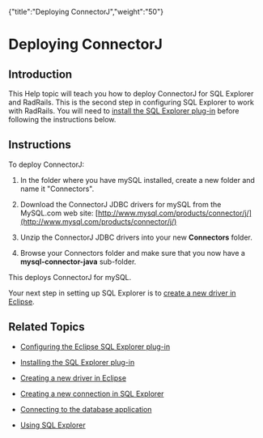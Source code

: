 {"title":"Deploying ConnectorJ","weight":"50"} 

# Deploying ConnectorJ

## Introduction

This Help topic will teach you how to deploy ConnectorJ for SQL Explorer and RadRails. This is the second step in configuring SQL Explorer to work with RadRails. You will need to [install the SQL Explorer plug-in](/docs/appc/Axway_Appcelerator_Studio/Axway_Appcelerator_Studio_Guide/Customizing_Studio/3rd_Party_DB_Plugins/Installing_the_SQL_Explorer_plug-in/) before following the instructions below.

## Instructions

To deploy ConnectorJ:

1.  In the folder where you have mySQL installed, create a new folder and name it "Connectors".
    
2.  Download the ConnectorJ JDBC drivers for mySQL from the MySQL.com web site: [http://www.mysql.com/products/connector/j/](http://www.mysql.com/products/connector/j/)
    
3.  Unzip the ConnectorJ JDBC drivers into your new **Connectors** folder.
    
4.  Browse your Connectors folder and make sure that you now have a **mysql-connector-java** sub-folder.
    

This deploys ConnectorJ for mySQL.

Your next step in setting up SQL Explorer is to [create a new driver in Eclipse](/docs/appc/Axway_Appcelerator_Studio/Axway_Appcelerator_Studio_Guide/Customizing_Studio/3rd_Party_DB_Plugins/Creating_a_new_driver_in_Eclipse/).

## Related Topics

*   [Configuring the Eclipse SQL Explorer plug-in](/docs/appc/Axway_Appcelerator_Studio/Axway_Appcelerator_Studio_Guide/Customizing_Studio/3rd_Party_DB_Plugins/Configuring_the_Eclipse_SQL_Explorer_plug-in/)
    
*   [Installing the SQL Explorer plug-in](/docs/appc/Axway_Appcelerator_Studio/Axway_Appcelerator_Studio_Guide/Customizing_Studio/3rd_Party_DB_Plugins/Installing_the_SQL_Explorer_plug-in/)
    
*   [Creating a new driver in Eclipse](/docs/appc/Axway_Appcelerator_Studio/Axway_Appcelerator_Studio_Guide/Customizing_Studio/3rd_Party_DB_Plugins/Creating_a_new_driver_in_Eclipse/)
    
*   [Creating a new connection in SQL Explorer](/docs/appc/Axway_Appcelerator_Studio/Axway_Appcelerator_Studio_Guide/Customizing_Studio/3rd_Party_DB_Plugins/Creating_a_new_connection_in_SQL_Explorer/)
    
*   [Connecting to the database application](/docs/appc/Axway_Appcelerator_Studio/Axway_Appcelerator_Studio_Guide/Customizing_Studio/3rd_Party_DB_Plugins/Connecting_to_the_database_application/)
    
*   [Using SQL Explorer](/docs/appc/Axway_Appcelerator_Studio/Axway_Appcelerator_Studio_Guide/Customizing_Studio/3rd_Party_DB_Plugins/Using_SQL_Explorer/)